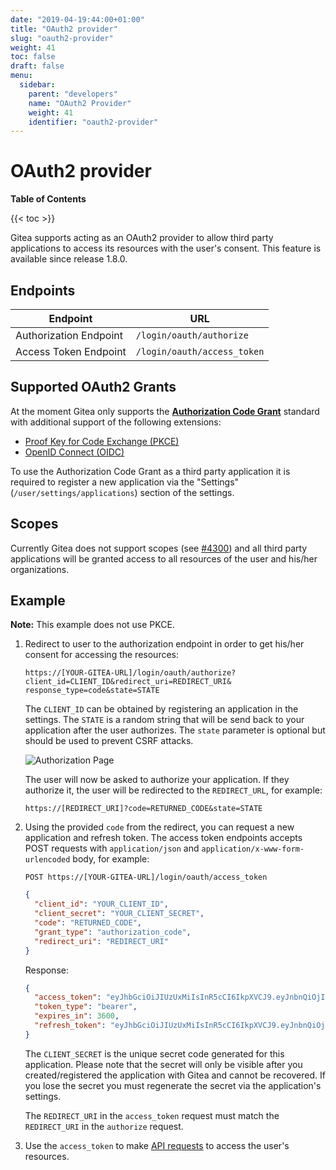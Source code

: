```yaml
---
date: "2019-04-19:44:00+01:00"
title: "OAuth2 provider"
slug: "oauth2-provider"
weight: 41
toc: false
draft: false
menu:
  sidebar:
    parent: "developers"
    name: "OAuth2 Provider"
    weight: 41
    identifier: "oauth2-provider"
---
```


# OAuth2 provider

**Table of Contents**

{{< toc >}}

Gitea supports acting as an OAuth2 provider to allow third party applications to access its resources with the user's consent. This feature is available since release 1.8.0.

## Endpoints

| Endpoint               | URL                         |
| ---------------------- | --------------------------- |
| Authorization Endpoint | `/login/oauth/authorize`    |
| Access Token Endpoint  | `/login/oauth/access_token` |

## Supported OAuth2 Grants

At the moment Gitea only supports the [**Authorization Code Grant**](https://tools.ietf.org/html/rfc6749#section-1.3.1) standard with additional support of the following extensions:
- [Proof Key for Code Exchange (PKCE)](https://tools.ietf.org/html/rfc7636)
- [OpenID Connect (OIDC)](https://openid.net/specs/openid-connect-core-1_0.html#CodeFlowAuth)

To use the Authorization Code Grant as a third party application it is required to register a new application via the "Settings" (`/user/settings/applications`) section of the settings.

## Scopes

Currently Gitea does not support scopes (see [#4300](https://github.com/go-gitea/gitea/issues/4300)) and all third party applications will be granted access to all resources of the user and his/her organizations.

## Example

**Note:** This example does not use PKCE.

1. Redirect to user to the authorization endpoint in order to get his/her consent for accessing the resources:

   ```curl
   https://[YOUR-GITEA-URL]/login/oauth/authorize?client_id=CLIENT_ID&redirect_uri=REDIRECT_URI& response_type=code&state=STATE
   ```

   The `CLIENT_ID` can be obtained by registering an application in the settings. The `STATE` is a random string that will be send back to your application after the user authorizes. The `state` parameter is optional but should be used to prevent CSRF attacks.

   ![Authorization Page](/authorize.png)

   The user will now be asked to authorize your application. If they authorize it, the user will be redirected to the `REDIRECT_URL`, for example:

   ```curl
   https://[REDIRECT_URI]?code=RETURNED_CODE&state=STATE
   ```

2. Using the provided `code` from the redirect, you can request a new application and refresh token. The access token endpoints accepts POST requests with `application/json` and `application/x-www-form-urlencoded` body, for example:

   ```curl
   POST https://[YOUR-GITEA-URL]/login/oauth/access_token
   ```

   ```json
   {
     "client_id": "YOUR_CLIENT_ID",
     "client_secret": "YOUR_CLIENT_SECRET",
     "code": "RETURNED_CODE",
     "grant_type": "authorization_code",
     "redirect_uri": "REDIRECT_URI"
   }
   ```

   Response:

   ```json
   {
     "access_token": "eyJhbGciOiJIUzUxMiIsInR5cCI6IkpXVCJ9.eyJnbnQiOjIsInR0IjowLCJleHAiOjE1NTUxNzk5MTIsImlhdCI6MTU1NTE3NjMxMn0.0-iFsAwBtxuckA0sNZ6QpBQmywVPz129u75vOM7wPJecw5wqGyBkmstfJHAjEOqrAf_V5Z-1QYeCh_Cz4RiKug",
     "token_type": "bearer",
     "expires_in": 3600,
     "refresh_token": "eyJhbGciOiJIUzUxMiIsInR5cCI6IkpXVCJ9.eyJnbnQiOjIsInR0IjoxLCJjbnQiOjEsImV4cCI6MTU1NzgwNDMxMiwiaWF0IjoxNTU1MTc2MzEyfQ.S_HZQBy4q9r5SEzNGNIoFClT43HPNDbUdHH-GYNYYdkRfft6XptJBkUQscZsGxOW975Yk6RbgtGvq1nkEcklOw"
   }
   ```

   The `CLIENT_SECRET` is the unique secret code generated for this application. Please note that the secret will only be visible after you created/registered the application with Gitea and cannot be recovered. If you lose the secret you must regenerate the secret via the application's settings.

   The `REDIRECT_URI` in the `access_token` request must match the `REDIRECT_URI` in the `authorize` request.

3. Use the `access_token` to make [API requests](https://docs.gitea.io/en-us/api-usage#oauth2) to access the user's resources.
